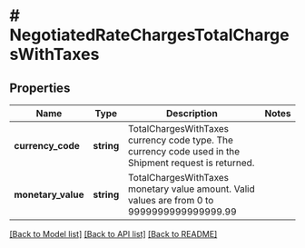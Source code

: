 # # NegotiatedRateChargesTotalChargesWithTaxes

## Properties

Name | Type | Description | Notes
------------ | ------------- | ------------- | -------------
**currency_code** | **string** | TotalChargesWithTaxes currency code type. The currency code used in the Shipment request is returned. |
**monetary_value** | **string** | TotalChargesWithTaxes monetary value amount.  Valid values are from 0 to 9999999999999999.99 |

[[Back to Model list]](../../README.md#models) [[Back to API list]](../../README.md#endpoints) [[Back to README]](../../README.md)

